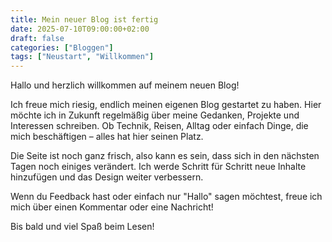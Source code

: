 ```yaml
---
title: Mein neuer Blog ist fertig
date: 2025-07-10T09:00:00+02:00
draft: false
categories: ["Bloggen"]
tags: ["Neustart", "Willkommen"]
---
```

Hallo und herzlich willkommen auf meinem neuen Blog!

Ich freue mich riesig, endlich meinen eigenen Blog gestartet zu haben. Hier möchte ich in Zukunft regelmäßig über meine Gedanken, Projekte und Interessen schreiben. Ob Technik, Reisen, Alltag oder einfach Dinge, die mich beschäftigen – alles hat hier seinen Platz.

Die Seite ist noch ganz frisch, also kann es sein, dass sich in den nächsten Tagen noch einiges verändert. Ich werde Schritt für Schritt neue Inhalte hinzufügen und das Design weiter verbessern.

Wenn du Feedback hast oder einfach nur "Hallo" sagen möchtest, freue ich mich über einen Kommentar oder eine Nachricht!

Bis bald und viel Spaß beim Lesen!
